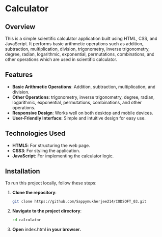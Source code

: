# Calculator

## Overview
This is a simple scientific calculator application built using HTML, CSS, and JavaScript. It performs basic arithmetic operations such as addition, subtraction, multiplication, division, trigonometry, inverse trigonometry, degree, radian, logarithmic, exponential, permutations, combinations, and other operations which are used in scientific calculator.

## Features
- **Basic Arithmetic Operations**: Addition, subtraction, multiplication, and division.
- **Other Operations**: trigonometry, inverse trigonometry, degree, radian, logarithmic, exponential, permutations, combinations, and other operations.
- **Responsive Design**: Works well on both desktop and mobile devices.
- **User-Friendly Interface**: Simple and intuitive design for easy use.

## Technologies Used
- **HTML5**: For structuring the web page.
- **CSS3**: For styling the application.
- **JavaScript**: For implementing the calculator logic.

## Installation
To run this project locally, follow these steps:

1. **Clone the repository**:
   ```bash
   git clone https://github.com/Sappymukherjee214/CODSOFT_03.git

2. **Navigate to the project directory**:
   ```bash
   cd calculator

3. **Open** index.html **in your browser.**
